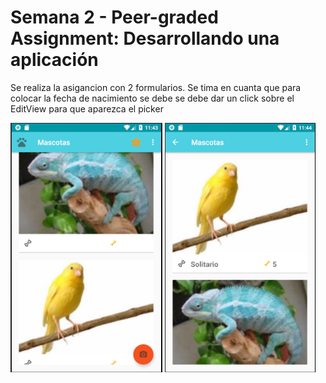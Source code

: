 # Semana 2 - Peer-graded Assignment: Desarrollando una aplicación

Se realiza la asigancion con 2 formularios. Se tima en cuanta que para colocar la fecha de
nacimiento se debe se debe dar un click sobre el EditView para que aparezca el picker


![Listado Iniicial](https://raw.githubusercontent.com/hernanramirez/Mascotas/master/docs/img/ListadoInicial.png)
![Listado Favorito](https://raw.githubusercontent.com/hernanramirez/Mascotas/master/docs/img/ListadoFavoritos.png)
